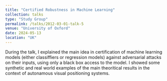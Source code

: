 ```yaml
---
title: "Certified Robustness in Machine Learning"
collection: talks
type: "Study Group"
permalink: /talks/2012-03-01-talk-5
venue: "University of Oxford"
date: 2024-05-13
location: "UK"
---
```

During the talk, I explained the main idea in certification of machine learning models (either classiffiers or regression models) against adversarial attacks on their inputs, using only a black box access to the model. I showed some synthetic and real world examples of the main theoritical results in the context of autonamous visual positioning systems.